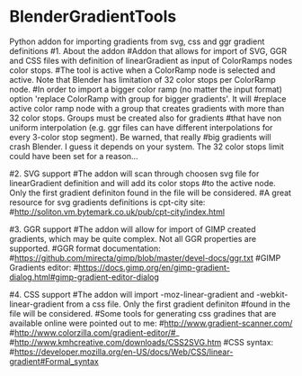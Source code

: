 # BlenderGradientTools
Python addon for importing gradients from svg, css and ggr gradient definitions
#1. About the addon
#Addon that allows for import of SVG, GGR and CSS files with definition of linearGradient as input of ColorRamps nodes color stops.
#The tool is active when a ColorRamp node is selected and active. Note that Blender has limitation of 32 color stops per ColorRamp node.
#In order to import a bigger color ramp (no matter the input format) option 'replace ColorRamp with group for bigger gradients'. It will
#replace active color ramp node with a group that creates gradients with more than 32 color stops. Groups must be created also for gradients
#that have non uniform interpolation (e.g. ggr files can have different interpolations for every 3-color stop segment). Be warned, that really
#big gradients will crash Blender. I guess it depends on your system. The 32 color stops limit could have been set for a reason...

#2. SVG support
#The addon will scan through choosen svg file for linearGradient definition and will add its color stops
#to the active node. Only the first gradient definiton found in the file will be considered.
#A great resource for svg gradients definitions is cpt-city site:
#http://soliton.vm.bytemark.co.uk/pub/cpt-city/index.html

#3. GGR support
#The addon will allow for import of GIMP created gradients, which may be quite complex. Not all GGR properties are supported.
#GGR format documentation:
#https://github.com/mirecta/gimp/blob/master/devel-docs/ggr.txt
#GIMP Gradients editor:
#https://docs.gimp.org/en/gimp-gradient-dialog.html#gimp-gradient-editor-dialog

#4. CSS support
#The addon will import -moz-linear-gradient and -webkit-linear-gradient from a css file. Only the first gradient definiton
#found in the file will be considered.
#Some tools for generating css gradines that are available online were pointed out to me:
#http://www.gradient-scanner.com/
#http://www.colorzilla.com/gradient-editor/#_
#http://www.kmhcreative.com/downloads/CSS2SVG.htm
#CSS syntax:
#https://developer.mozilla.org/en-US/docs/Web/CSS/linear-gradient#Formal_syntax